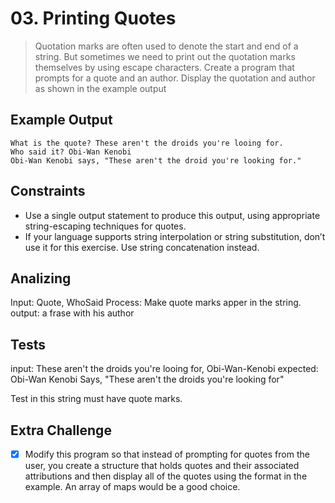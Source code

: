 # 03. Printing Quotes

>Quotation marks are often used to denote the start and end of a string. But sometimes we need to print out the quotation marks themselves by using escape characters. 
>Create a program that prompts for a quote and an author. Display the quotation and author as shown in the example output

## Example Output

```console
What is the quote? These aren't the droids you're looing for.
Who said it? Obi-Wan Kenobi
Obi-Wan Kenobi says, "These aren't the droid you're looking for."
```

## Constraints

- Use a single output statement to produce this output, using appropriate string-escaping techniques for quotes.
- If your language supports string interpolation or string substitution, don’t use it for this exercise. Use string concatenation instead.

## Analizing

Input: Quote, WhoSaid
Process: Make quote marks apper in the string.
output: a frase with his author

## Tests

input: These aren't the droids you're looing for, Obi-Wan-Kenobi
expected: Obi-Wan Kenobi Says, "These aren't the droids you're looking for"

Test in this string must have quote marks.

## Extra Challenge

- [x] Modify this program so that instead of prompting for quotes from the user, you create a structure that holds quotes and their associated attributions and then display all of the quotes using the format in the example. An array of maps would be a good choice.